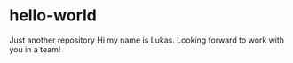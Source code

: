 # hello-world
Just another repository
Hi my name is Lukas.
Looking forward to work with you in a team!
